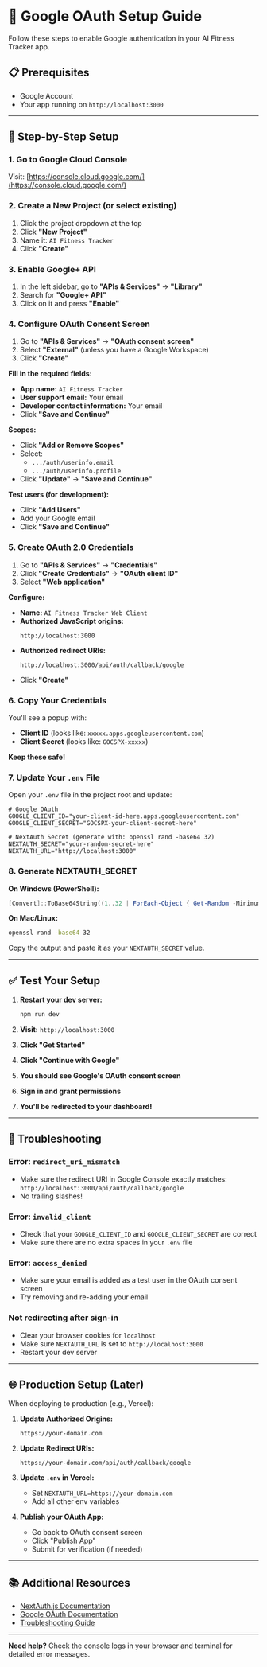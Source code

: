 # 🔐 Google OAuth Setup Guide

Follow these steps to enable Google authentication in your AI Fitness Tracker app.

## 📋 Prerequisites

- Google Account
- Your app running on `http://localhost:3000`

---

## 🚀 Step-by-Step Setup

### 1. Go to Google Cloud Console

Visit: [https://console.cloud.google.com/](https://console.cloud.google.com/)

### 2. Create a New Project (or select existing)

1. Click the project dropdown at the top
2. Click **"New Project"**
3. Name it: `AI Fitness Tracker`
4. Click **"Create"**

### 3. Enable Google+ API

1. In the left sidebar, go to **"APIs & Services"** → **"Library"**
2. Search for **"Google+ API"**
3. Click on it and press **"Enable"**

### 4. Configure OAuth Consent Screen

1. Go to **"APIs & Services"** → **"OAuth consent screen"**
2. Select **"External"** (unless you have a Google Workspace)
3. Click **"Create"**

**Fill in the required fields:**
- **App name:** `AI Fitness Tracker`
- **User support email:** Your email
- **Developer contact information:** Your email
- Click **"Save and Continue"**

**Scopes:**
- Click **"Add or Remove Scopes"**
- Select:
  - `.../auth/userinfo.email`
  - `.../auth/userinfo.profile`
- Click **"Update"** → **"Save and Continue"**

**Test users (for development):**
- Click **"Add Users"**
- Add your Google email
- Click **"Save and Continue"**

### 5. Create OAuth 2.0 Credentials

1. Go to **"APIs & Services"** → **"Credentials"**
2. Click **"Create Credentials"** → **"OAuth client ID"**
3. Select **"Web application"**

**Configure:**
- **Name:** `AI Fitness Tracker Web Client`
- **Authorized JavaScript origins:**
  ```
  http://localhost:3000
  ```
- **Authorized redirect URIs:**
  ```
  http://localhost:3000/api/auth/callback/google
  ```
- Click **"Create"**

### 6. Copy Your Credentials

You'll see a popup with:
- **Client ID** (looks like: `xxxxx.apps.googleusercontent.com`)
- **Client Secret** (looks like: `GOCSPX-xxxxx`)

**Keep these safe!**

### 7. Update Your `.env` File

Open your `.env` file in the project root and update:

```env
# Google OAuth
GOOGLE_CLIENT_ID="your-client-id-here.apps.googleusercontent.com"
GOOGLE_CLIENT_SECRET="GOCSPX-your-client-secret-here"

# NextAuth Secret (generate with: openssl rand -base64 32)
NEXTAUTH_SECRET="your-random-secret-here"
NEXTAUTH_URL="http://localhost:3000"
```

### 8. Generate NEXTAUTH_SECRET

**On Windows (PowerShell):**
```powershell
[Convert]::ToBase64String((1..32 | ForEach-Object { Get-Random -Minimum 0 -Maximum 256 }))
```

**On Mac/Linux:**
```bash
openssl rand -base64 32
```

Copy the output and paste it as your `NEXTAUTH_SECRET` value.

---

## ✅ Test Your Setup

1. **Restart your dev server:**
   ```bash
   npm run dev
   ```

2. **Visit:** `http://localhost:3000`

3. **Click "Get Started"**

4. **Click "Continue with Google"**

5. **You should see Google's OAuth consent screen**

6. **Sign in and grant permissions**

7. **You'll be redirected to your dashboard!**

---

## 🔧 Troubleshooting

### Error: `redirect_uri_mismatch`
- Make sure the redirect URI in Google Console exactly matches:
  `http://localhost:3000/api/auth/callback/google`
- No trailing slashes!

### Error: `invalid_client`
- Check that your `GOOGLE_CLIENT_ID` and `GOOGLE_CLIENT_SECRET` are correct
- Make sure there are no extra spaces in your `.env` file

### Error: `access_denied`
- Make sure your email is added as a test user in the OAuth consent screen
- Try removing and re-adding your email

### Not redirecting after sign-in
- Clear your browser cookies for `localhost`
- Make sure `NEXTAUTH_URL` is set to `http://localhost:3000`
- Restart your dev server

---

## 🌐 Production Setup (Later)

When deploying to production (e.g., Vercel):

1. **Update Authorized Origins:**
   ```
   https://your-domain.com
   ```

2. **Update Redirect URIs:**
   ```
   https://your-domain.com/api/auth/callback/google
   ```

3. **Update `.env` in Vercel:**
   - Set `NEXTAUTH_URL=https://your-domain.com`
   - Add all other env variables

4. **Publish your OAuth App:**
   - Go back to OAuth consent screen
   - Click "Publish App"
   - Submit for verification (if needed)

---

## 📚 Additional Resources

- [NextAuth.js Documentation](https://next-auth.js.org/)
- [Google OAuth Documentation](https://developers.google.com/identity/protocols/oauth2)
- [Troubleshooting Guide](https://next-auth.js.org/configuration/providers/oauth#troubleshooting)

---

**Need help?** Check the console logs in your browser and terminal for detailed error messages.


